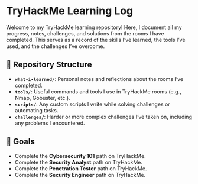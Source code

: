 # TryHackMe Learning Log

Welcome to my TryHackMe learning repository! Here, I document all my progress, notes, challenges, and solutions from the rooms I have completed. This serves as a record of the skills I’ve learned, the tools I’ve used, and the challenges I’ve overcome.

## 📂 Repository Structure

- **`what-i-learned/`**: Personal notes and reflections about the rooms I’ve completed.
- **`tools/`**: Useful commands and tools I use in TryHackMe rooms (e.g., Nmap, Gobuster, etc.).
- **`scripts/`**: Any custom scripts I write while solving challenges or automating tasks.
- **`challenges/`**: Harder or more complex challenges I’ve taken on, including any problems I encountered.


## 🎯 Goals
- Complete the **Cybersecurity 101** path on TryHackMe.
- Complete the **Security Analyst** path on TryHackMe.
- Complete the **Penetration Tester** path on TryHackMe.
- Complete the **Security Engineer** path on TryHackMe.
